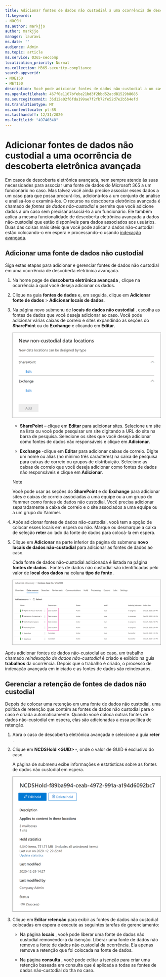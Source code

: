 ```yaml
---
title: Adicionar fontes de dados não custodial a uma ocorrência de descoberta eletrônica avançada
f1.keywords:
- NOCSH
ms.author: markjjo
author: markjjo
manager: laurawi
ms.date: ''
audience: Admin
ms.topic: article
ms.service: O365-seccomp
localization_priority: Normal
ms.collection: M365-security-compliance
search.appverid:
- MOE150
- MET150
description: Você pode adicionar fontes de dados não-custodial a um caso de descoberta eletrônica avançada e colocar uma retenção na fonte de dados. As fontes de dados que não são do custodial são reindexada, de forma que qualquer conteúdo que foi marcado como parcialmente indexado é reprocessado para torná-la totalmente e rapidamente pesquisável.
ms.openlocfilehash: 467f0e1167bfebe21bd3f2bbd52acd81529b8685
ms.sourcegitcommit: 36d12e02f6fda199ae7f2fb72fe52d7e2b5b4efd
ms.translationtype: MT
ms.contentlocale: pt-BR
ms.lasthandoff: 12/31/2020
ms.locfileid: "49740348"
---
```

# <a name="add-non-custodial-data-sources-to-an-advanced-ediscovery-case"></a>Adicionar fontes de dados não custodial a uma ocorrência de descoberta eletrônica avançada

Em casos de descoberta eletrônica avançada, nem sempre atende às suas necessidades para associar uma fonte de dados do Microsoft 365 a um funcionário no caso. Mas talvez você ainda precise associar esses dados a um caso para que possa procurá-los, adicioná-los a um conjunto de análise e analisá-los e examiná-los. O recurso na descoberta eletrônica avançada é chamado de *fontes de dados não-custodial* e permite que você adicione dados a um caso sem precisar associá-lo a um funcionário. Ele também aplica a mesma funcionalidade de descoberta eletrônica avançada a dados não-custodial que estão disponíveis para dados associados aos usuários. Duas das coisas mais úteis que você pode aplicar a dados não-custodial estão colocando-o em espera e processando-o usando [indexação avançada](indexing-custodian-data.md).

## <a name="add-a-non-custodial-data-source"></a>Adicionar uma fonte de dados não custodial

Siga estas etapas para adicionar e gerenciar fontes de dados não custodial em uma ocorrência de descoberta eletrônica avançada.

1. Na home page de **descoberta eletrônica avançada** , clique na ocorrência à qual você deseja adicionar os dados.

2. Clique na guia **fontes de dados** e, em seguida, clique em **Adicionar fonte de dados**  >  **Adicionar locais de dados**.

3. Na página novo submenu de **locais de dados não custodial** , escolha as fontes de dados que você deseja adicionar ao caso. Você pode adicionar várias caixas de correio e sites expandindo as seções do **SharePoint** ou do **Exchange** e clicando em **Editar**.

   ![Adicionar sites do SharePoint e caixas de correio do Exchange como fontes de dados não custodial](../media/NonCustodialDataSources1.png)

   - **SharePoint** – clique em **Editar** para adicionar sites. Selecione um site na lista ou você pode pesquisar um site digitando a URL do site na barra de pesquisa. Selecione os sites que você deseja adicionar como fontes de dados não responsáveis e clique em **Adicionar**.

   - **Exchange** -clique em **Editar** para adicionar caixas de correio. Digite um nome ou alias (no mínimo três caracteres) na caixa de pesquisa para caixas de correio ou grupos de distribuição. Selecione as caixas de correio que você deseja adicionar como fontes de dados não responsáveis e clique em **Adicionar**.

   > [!NOTE]
   > Você pode usar as seções do **SharePoint** e do **Exchange** para adicionar sites e caixas de correio associadas a uma equipe ou a um grupo do Yammer como fontes de dados não custodial. Você precisa adicionar separadamente a caixa de correio e o site associados a uma equipe ou a um grupo do Yammer.

4. Após adicionar fontes de dados não-custodial, você tem a opção de colocar esses locais em espera ou não. Marque ou desmarque a caixa de seleção **reter** ao lado da fonte de dados para colocá-la em espera.

5. Clique em **Adicionar** na parte inferior da página do submenu **novo locais de dados não-custodial** para adicionar as fontes de dados ao caso.

   Cada fonte de dados não-custodial adicionada é listada na página **fontes de dados** . Fontes de dados não custodial são identificadas pelo valor de **local dos dados** na coluna **tipo de fonte** .

   ![Fontes de dados não custodial na guia fontes de dados](../media/NonCustodialDataSources2.png)

Após adicionar fontes de dados não-custodial ao caso, um trabalho chamado *reindexação de dados não-custodial* é criado e exibido na guia **trabalhos** da ocorrência. Depois que o trabalho é criado, o processo de indexação avançada em iniciado e as fontes de dados são reindexados.

## <a name="manage-the-hold-for-non-custodial-data-sources"></a>Gerenciar a retenção de fontes de dados não custodial

Depois de colocar uma retenção em uma fonte de dados não custodial, uma política de retenção que contém as fontes de dados não custodial para o caso é criada automaticamente. Quando você coloca outras fontes de dados não-custodial em espera, elas são adicionadas a essa política de retenção.

1. Abra o caso de descoberta eletrônica avançada e selecione a guia **reter** .

2. Clique em **NCDSHold \<GUID\> -**, onde o valor de GUID é exclusivo do caso.

   A página de submenu exibe informações e estatísticas sobre as fontes de dados não custodial em espera.

   ![A página de submenu de fontes de dados não custodial exibe as estatísticas](../media/NonCustodialDataSourcesHoldFlyout.png)

3. Clique em **Editar retenção** para exibir as fontes de dados não custodial colocadas em espera e execute as seguintes tarefas de gerenciamento:

   - Na página **locais** , você pode liberar uma fonte de dados não custodial removendo-a da isenção. Liberar uma fonte de dados não remove a fonte de dados não custodial da ocorrência. Ela apenas remove a retenção que foi colocada na fonte de dados.

   - Na página **consulta** , você pode editar a isenção para criar uma retenção baseada em consulta que é aplicada a todas as fontes de dados não-custodial do tha no caso.

